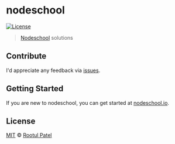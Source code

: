 # nodeschool
[![License](https://img.shields.io/:license-mit-blue.svg)](https://rootulp.mit-license.org)

> [Nodeschool](https://nodeschool.io/) solutions 

## Contribute

I'd appreciate any feedback via [issues](https://github.com/rootulp/nodeschool/issues/new).

## Getting Started

If you are new to nodeschool, you can get started at [nodeschool.io](https://nodeschool.io).

## License

[MIT](https://rootulp.mit-license.org/) © [Rootul Patel](https://rootulp.com)
